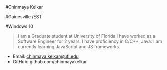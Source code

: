 #Chinmaya Kelkar

#Gainesville /EST

#Windows 10

>I am a Graduate student at University of Florida
>I have worked as a Software Engineer for 2 years. I have proficiency in C/C++, Java. I am currently learning JavaScript and JS frameworks. 

* Email: chinmaya.kelkar@ufl.edu
* GitHub: github.com/chinmayakelkar

